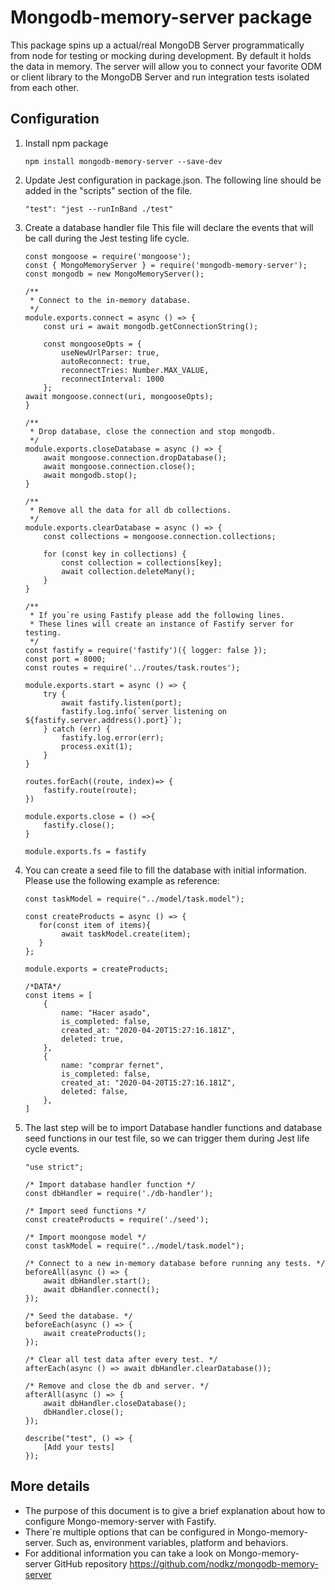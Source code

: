 # Mongodb-memory-server package
This package spins up a actual/real MongoDB Server programmatically from node for testing or mocking during development. By default it holds the data in memory. 
The server will allow you to connect your favorite ODM or client library to the MongoDB Server and run integration tests isolated from each other.

## Configuration
1. Install npm package

    ```
    npm install mongodb-memory-server --save-dev
    ```
2. Update Jest configuration in package.json.
The following line should be added in the "scripts" section of the file.

    ``
    "test": "jest --runInBand ./test"
    ``

3. Create a database handler file
This file will declare the events that will be call during the Jest testing life cycle.

    ```
    const mongoose = require('mongoose');
    const { MongoMemoryServer } = require('mongodb-memory-server');
    const mongodb = new MongoMemoryServer();

    /**
     * Connect to the in-memory database.
     */
    module.exports.connect = async () => {
        const uri = await mongodb.getConnectionString();
    
        const mongooseOpts = {
            useNewUrlParser: true,
            autoReconnect: true,
            reconnectTries: Number.MAX_VALUE,
            reconnectInterval: 1000
        };
    await mongoose.connect(uri, mongooseOpts);
    }
    
    /**
     * Drop database, close the connection and stop mongodb.
     */
    module.exports.closeDatabase = async () => {
        await mongoose.connection.dropDatabase();
        await mongoose.connection.close();
        await mongodb.stop();
    }
    
    /**
     * Remove all the data for all db collections.
     */
    module.exports.clearDatabase = async () => {
        const collections = mongoose.connection.collections;
    
        for (const key in collections) {
            const collection = collections[key];
            await collection.deleteMany();
        }
    }
    
    /**
     * If you´re using Fastify please add the following lines.
     * These lines will create an instance of Fastify server for testing.
     */
    const fastify = require('fastify')({ logger: false });
    const port = 8000;
    const routes = require('../routes/task.routes');
    
    module.exports.start = async () => {
        try {
            await fastify.listen(port);
            fastify.log.info(`server listening on ${fastify.server.address().port}`);
        } catch (err) {
            fastify.log.error(err);
            process.exit(1);
        }
    }
    
    routes.forEach((route, index)=> {
        fastify.route(route);
    })
    
    module.exports.close = () =>{
        fastify.close();
    }
    
    module.exports.fs = fastify
    ```

4. You can create a seed file to fill the database with initial information.
Please use the following example as reference:
    ````
    const taskModel = require("../model/task.model");

    const createProducts = async () => {
       for(const item of items){
            await taskModel.create(item);
       }
    };
    
    module.exports = createProducts;
    
    /*DATA*/
    const items = [
    	{
    		name: "Hacer asado",
    		is_completed: false,
    		created_at: "2020-04-20T15:27:16.181Z",
    		deleted: true, 
    	},
    	{
    		name: "comprar fernet",
    		is_completed: false,
    		created_at: "2020-04-20T15:27:16.181Z",
    		deleted: false,
    	},
    ]
    ````
6. The last step will be to import Database handler functions and database seed functions in our test file, so we can trigger them during Jest life cycle events.
    ```
    "use strict";
    
    /* Import database handler function */
    const dbHandler = require('./db-handler');
    
    /* Import seed functions */
    const createProducts = require('./seed');
    
    /* Import moongose model */
    const taskModel = require("../model/task.model");
    
    /* Connect to a new in-memory database before running any tests. */
    beforeAll(async () => {
        await dbHandler.start();
        await dbHandler.connect();
    });
    
    /* Seed the database. */
    beforeEach(async () => {
        await createProducts();
    });
    
    /* Clear all test data after every test. */
    afterEach(async () => await dbHandler.clearDatabase());
    
    /* Remove and close the db and server. */
    afterAll(async () => {
        await dbHandler.closeDatabase();
        dbHandler.close();
    });
    
    describe("test", () => {
        [Add your tests]
    });
    ```


## More details
* The purpose of this document is to give a brief explanation about how to configure Mongo-memory-server with Fastify.
* There´re multiple options that can be configured in Mongo-memory-server. Such as, environment variables, platform and behaviors.
* For additional information you can take a look on Mongo-memory-server GitHub repository 
https://github.com/nodkz/mongodb-memory-server